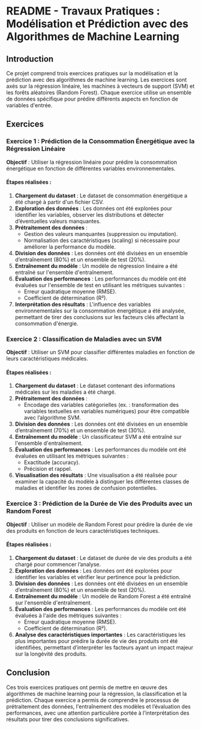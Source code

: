# README - Travaux Pratiques : Modélisation et Prédiction avec des Algorithmes de Machine Learning

## Introduction

Ce projet comprend trois exercices pratiques sur la modélisation et la prédiction avec des algorithmes de machine learning. Les exercices sont axés sur la régression linéaire, les machines à vecteurs de support (SVM) et les forêts aléatoires (Random Forest). Chaque exercice utilise un ensemble de données spécifique pour prédire différents aspects en fonction de variables d'entrée.

## Exercices

### Exercice 1 : Prédiction de la Consommation Énergétique avec la Régression Linéaire

**Objectif** : Utiliser la régression linéaire pour prédire la consommation énergétique en fonction de différentes variables environnementales.

#### Étapes réalisées :
1. **Chargement du dataset** : Le dataset de consommation énergétique a été chargé à partir d'un fichier CSV.
2. **Exploration des données** : Les données ont été explorées pour identifier les variables, observer les distributions et détecter d’éventuelles valeurs manquantes.
3. **Prétraitement des données** :
   - Gestion des valeurs manquantes (suppression ou imputation).
   - Normalisation des caractéristiques (scaling) si nécessaire pour améliorer la performance du modèle.
4. **Division des données** : Les données ont été divisées en un ensemble d’entraînement (80%) et un ensemble de test (20%).
5. **Entraînement du modèle** : Un modèle de régression linéaire a été entraîné sur l'ensemble d'entraînement.
6. **Évaluation des performances** : Les performances du modèle ont été évaluées sur l'ensemble de test en utilisant les métriques suivantes :
   - Erreur quadratique moyenne (RMSE).
   - Coefficient de détermination (R²).
7. **Interprétation des résultats** : L'influence des variables environnementales sur la consommation énergétique a été analysée, permettant de tirer des conclusions sur les facteurs clés affectant la consommation d'énergie.

### Exercice 2 : Classification de Maladies avec un SVM

**Objectif** : Utiliser un SVM pour classifier différentes maladies en fonction de leurs caractéristiques médicales.

#### Étapes réalisées :
1. **Chargement du dataset** : Le dataset contenant des informations médicales sur les maladies a été chargé.
2. **Prétraitement des données** :
   - Encodage des variables catégorielles (ex. : transformation des variables textuelles en variables numériques) pour être compatible avec l’algorithme SVM.
3. **Division des données** : Les données ont été divisées en un ensemble d’entraînement (70%) et un ensemble de test (30%).
4. **Entraînement du modèle** : Un classificateur SVM a été entraîné sur l'ensemble d'entraînement.
5. **Évaluation des performances** : Les performances du modèle ont été évaluées en utilisant les métriques suivantes :
   - Exactitude (accuracy).
   - Précision et rappel.
6. **Visualisation des résultats** : Une visualisation a été réalisée pour examiner la capacité du modèle à distinguer les différentes classes de maladies et identifier les zones de confusion potentielles.

### Exercice 3 : Prédiction de la Durée de Vie des Produits avec un Random Forest

**Objectif** : Utiliser un modèle de Random Forest pour prédire la durée de vie des produits en fonction de leurs caractéristiques techniques.

#### Étapes réalisées :
1. **Chargement du dataset** : Le dataset de durée de vie des produits a été chargé pour commencer l’analyse.
2. **Exploration des données** : Les données ont été explorées pour identifier les variables et vérifier leur pertinence pour la prédiction.
3. **Division des données** : Les données ont été divisées en un ensemble d’entraînement (80%) et un ensemble de test (20%).
4. **Entraînement du modèle** : Un modèle de Random Forest a été entraîné sur l'ensemble d'entraînement.
5. **Évaluation des performances** : Les performances du modèle ont été évaluées à l'aide des métriques suivantes :
   - Erreur quadratique moyenne (RMSE).
   - Coefficient de détermination (R²).
6. **Analyse des caractéristiques importantes** : Les caractéristiques les plus importantes pour prédire la durée de vie des produits ont été identifiées, permettant d’interpréter les facteurs ayant un impact majeur sur la longévité des produits.

## Conclusion

Ces trois exercices pratiques ont permis de mettre en œuvre des algorithmes de machine learning pour la régression, la classification et la prédiction. Chaque exercice a permis de comprendre le processus de prétraitement des données, l'entraînement des modèles et l’évaluation des performances, avec une attention particulière portée à l’interprétation des résultats pour tirer des conclusions significatives.
